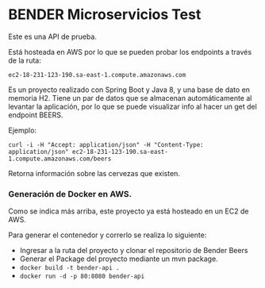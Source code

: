 # BENDER Microservicios Test

Este es una API de prueba. 

Está hosteada en AWS por lo que se pueden probar los endpoints a través de la ruta:

`ec2-18-231-123-190.sa-east-1.compute.amazonaws.com`


Es un proyecto realizado con Spring Boot y Java 8, y una base de dato en memoria H2.
Tiene un par de datos que se almacenan automáticamente al levantar la aplicación,
por lo que se puede visualizar info al hacer un get del endpoint BEERS.

Ejemplo: 

`curl -i -H "Accept: application/json" -H "Content-Type: application/json" ec2-18-231-123-190.sa-east-1.compute.amazonaws.com/beers`

Retorna información sobre las cervezas que existen. 


### Generación de Docker en AWS.

Como se indica más arriba, este proyecto ya está hosteado en un EC2 de AWS.

Para generar el contenedor y correrlo se realiza lo siguiente:

- Ingresar a la ruta del proyecto y clonar el repositorio de Bender Beers
- Generar el Package del proyecto mediante un mvn package.
- ```docker build -t bender-api .```
- ```docker run -d -p 80:8080 bender-api```


